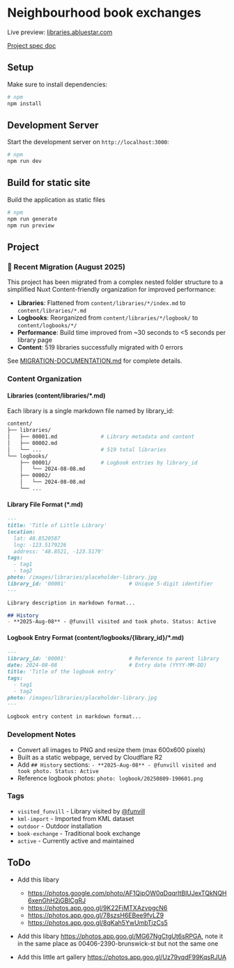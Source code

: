 # Neighbourhood book exchanges

Live preview: [libraries.abluestar.com](libraries.abluestar.com)

[Project spec doc](https://docs.google.com/document/d/12LJpVHkkpRywIbbA4dffJ5qQawoV1HBOpGzlhY7aTvA/edit?tab=t.0)

## Setup

Make sure to install dependencies:

```bash
# npm
npm install
```

## Development Server

Start the development server on `http://localhost:3000`:

```bash
# npm
npm run dev
```

## Build for static site

Build the application as static files

```bash
# npm
npm run generate
npm run preview
```

## Project

### 🚀 Recent Migration (August 2025)

This project has been migrated from a complex nested folder structure to a simplified Nuxt Content-friendly organization for improved performance:

- **Libraries**: Flattened from `content/libraries/*/index.md` to `content/libraries/*.md` 
- **Logbooks**: Reorganized from `content/libraries/*/logbook/` to `content/logbooks/*/`
- **Performance**: Build time improved from ~30 seconds to <5 seconds per library page
- **Content**: 519 libraries successfully migrated with 0 errors

See [MIGRATION-DOCUMENTATION.md](./MIGRATION-DOCUMENTATION.md) for complete details.

### Content Organization

#### Libraries (content/libraries/*.md)
Each library is a single markdown file named by library_id:

```bash
content/
├── libraries/
│   ├── 00001.md              # Library metadata and content
│   ├── 00002.md
│   └── ...                   # 519 total libraries
└── logbooks/
    ├── 00001/                # Logbook entries by library_id
    │   └── 2024-08-08.md
    ├── 00002/
    │   └── 2024-08-08.md
    └── ...
```

#### Library File Format (*.md)
```markdown
---
title: 'Title of Little Library'
location:
  lat: 48.8520587
  lng: -123.5179226
  address: '48.8521, -123.5179'
tags:
  - tag1
  - tag2
photo: /images/libraries/placeholder-library.jpg
library_id: '00001'                    # Unique 5-digit identifier
---

Library description in markdown format...

## History
- **2025-Aug-08** - @funvill visited and took photo. Status: Active
```

#### Logbook Entry Format (content/logbooks/{library_id}/*.md)
```markdown
---
library_id: '00001'                    # Reference to parent library
date: 2024-08-08                       # Entry date (YYYY-MM-DD)
title: 'Title of the logbook entry'
tags:
  - tag1
  - tag2
photo: /images/libraries/placeholder-library.jpg  
---

Logbook entry content in markdown format...
```

### Development Notes

- Convert all images to PNG and resize them (max 600x600 pixels)
- Built as a static webpage, served by Cloudflare R2
- Add `## History` sections: `- **2025-Aug-08** - @funvill visited and took photo. Status: Active`
- Reference logbook photos: `photo: logbook/20250809-190601.png`

### Tags

- `visited_funvill` - Library visited by [@funvill](https://blog.abluestar.com)
- `kml-import` - Imported from KML dataset
- `outdoor` - Outdoor installation
- `book-exchange` - Traditional book exchange
- `active` - Currently active and maintained

## ToDo

- Add this libary 
  - https://photos.google.com/photo/AF1QipOW0qDqqrltBlUJexTQkNQH6xenGhH2jGBlCgRJ
  - https://photos.app.goo.gl/9K22FjMTXAzvpgcN6
  - https://photos.app.goo.gl/78szsH6EBee9fvLZ9
  - https://photos.app.goo.gl/8qKah5YwUmbTjzCs5

- Add this libary https://photos.app.goo.gl/MG67NgCtgUt6sRPGA, note it in the same place as 00406-2390-brunswick-st but not the same one

- Add this little art gallery https://photos.app.goo.gl/Uz79vqdF99KqsRJUA
